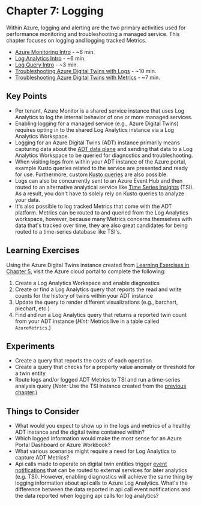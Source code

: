 # Chapter 7: Logging

Within Azure, logging and alerting are the two primary activities used for performance monitoring and troubleshooting a managed service. This chapter focuses on logging and logging tracked Metrics.

- [Azure Monitoring Intro](https://docs.microsoft.com/en-us/azure/azure-monitor/logs/data-platform-logs) - ~6 min.
- [Log Analytics Intro](https://docs.microsoft.com/en-us/azure/azure-monitor/logs/log-analytics-overview) - ~6 min.
- [Log Query Intro](https://docs.microsoft.com/en-us/azure/azure-monitor/logs/log-query-overview) - ~3 min.
- [Troubleshooting Azure Digital Twins with Logs](https://docs.microsoft.com/en-us/azure/digital-twins/troubleshoot-diagnostics) - ~10 min.
- [Troubleshooting Azure Digital Twins with Metrics](https://docs.microsoft.com/en-us/azure/digital-twins/troubleshoot-metrics) - ~7 min.

## Key Points

- Per tenant, Azure Monitor is a shared service instance that uses Log Analytics to log the internal behavior of one or more managed services.
- Enabling logging for a managed service (e.g., Azure Digital Twins) requires opting in to the shared Log Analytics instance via a Log Analytics Workspace.
- Logging for an Azure Digital Twins (ADT) instance primarily means capturing data about the [ADT data plane](https://docs.microsoft.com/en-us/rest/api/digital-twins/dataplane/twins) and sending that data to a Log Analytics Workspace to be queried for diagnostics and troubleshooting.
- When visiting logs from within your ADT instance of the Azure portal, example Kusto queries related to the service are presented and ready for use. Furthermore, custom [Kusto queries](https://docs.microsoft.com/en-us/azure/data-explorer/kusto/query/) are also possible.
- Logs can also be concurrently sent to an Azure Event Hub and then routed to an alternative analytical service like [Time Series Insights](https://docs.microsoft.com/en-us/azure/time-series-insights/overview-what-is-tsi) (TSI). As a result, you don't have to solely rely on Kusto queries to analyze your data.
- It's also possible to log tracked Metrics that come with the ADT platform. Metrics can be routed to and queried from the Log Analytics workspace, however, because many Metrics concerns themselves with data that's tracked over time, they are also great candidates for being routed to a time-series database like TSI's.

## Learning Exercises

Using the Azure Digital Twins instance created from [Learning Exercises in Chapter 5](05-e2e-sample.md), visit the Azure cloud portal to complete the following:

1. Create a Log Analytics Workspace and enable diagnostics
1. Create or find a Log Analytics query that reports the read and write counts for the history of twins within your ADT instance
1. Update the query to render different visualizations (e.g., barchart, piechart, etc.)
1. Find and run a Log Analytics query that returns a reported twin count from your ADT instance (_Hint:_ Metrics live in a table called `AzureMetrics`.)

## Experiments

- Create a query that reports the costs of each operation
- Create a query that checks for a property value anomaly or threshold for a twin entity
- Route logs and/or logged ADT Metrics to TSI and run a time-series analysis query (_Note:_ Use the TSI instance created from the [previous chapter](06-time-series-insights).)

## Things to Consider

- What would you expect to show up in the logs and metrics of a healthy ADT instance and the digital twins contained within?
- Which logged information would make the most sense for an Azure Portal Dashboard or Azure Workbook?
- What various scenarios might require a need for Log Analytics to capture ADT Metrics?
- Api calls made to operate on digital twin entities trigger [event notifications](https://docs.microsoft.com/en-us/azure/digital-twins/how-to-interpret-event-data) that can be routed to external services for later analytics (e.g. TSI). However, enabling diagnostics will achieve the same thing by logging information about api calls to Azure Log Analytics. What's the difference between the data reported in api call event notifications and the data reported when logging api calls for log analytics?
